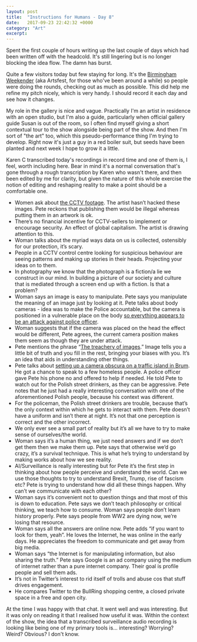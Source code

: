 ```yaml
---
layout: post
title:  "Instructions for Humans - Day 8"
date:   2017-09-23 22:42:32 +0000
category: "Art"
excerpt: 
---
```


Spent the first couple of hours writing up the last couple of days which had been written off with the headcold. It's still lingering but is no longer blocking the idea flow. The damn has burst.

Quite a few visitors today but few staying for long. It's the [Birmingham Weekender](http://www.birminghamweekender.com) (aka Artsfest, for those who've been around a while) so people were doing the rounds, checking out as much as possible. This did help me refine my pitch nicely, which is very handy. I should record it each day and see how it changes. 

My role in the gallery is nice and vague. Practically I'm an artist in residence with an open studio, but I'm also a guide, particularly when official gallery guide Susan is out of the room, so I often find myself giving a short contextual tour to the show alongside being part of the show. And then I'm sort of "the art" too, which this pseudo-performance thing I'm trying to develop. Right now it's just a guy in a red boiler suit, but seeds have been planted and next week I hope to grow it a little. 

Karen C transcribed today's recordings in record time and one of them is, I feel, worth including here. Bear in mind it's a normal conversation that's gone through a rough transcription by Karen who wasn't there, and then been edited by me for clarity, but given the nature of this whole exercise the notion of editing and reshaping reality to make a point should be a comfortable one. 

- Women ask about [the CCTV footage](http://www.backdoored.io). The artist hasn’t hacked these images. Pete reckons that publishing them would be illegal whereas putting them in an artwork is ok. 
- There’s no financial incentive for CCTV-sellers to implement or encourage security. An effect of global capitalism. The artist is drawing attention to this.
- Woman talks about the myriad ways data on us is collected, ostensibly for our protection, it’s scary. 
- People in a CCTV control centre looking for suspicious behaviour are seeing patterns and making up stories in their heads. Projecting your ideas on to them.
- In photography we know that the photograph is a fiction/a lie we construct in our mind. In building a picture of our society and culture that is mediated through a screen end up with a fiction. Is that a problem? 
- Woman says an image is easy to manipulate. Pete says you manipulate the meaning of an image just by looking at it. 
Pete talks about body cameras - idea was to make the Police accountable, but the camera is positioned in a vulnerable place on the body [so everything appears to be an attack against police officer](https://www.nytimes.com/interactive/2016/04/01/us/police-bodycam-video.html). 
- Woman suggests that if the camera was placed on the head the effect would be different, Pete agrees, the current camera position makes them seem as though they are under attack. 
- Pete mentions the phrase “[The treachery of images](https://en.wikipedia.org/wiki/The_Treachery_of_Images).” Image tells you a little bit of truth and you fill in the rest, bringing your biases with you. It’s an idea that aids in understanding other things.
- Pete talks about [setting up a camera obscura on a traffic island in Brum](http://bhamobscura.com/artworks/obscura-island/). He got a chance to speak to a few homeless people. A police officer gave Pete his phone no and offered to help if needed. He told Pete to watch out for the Polish street drinkers, as they can be aggressive. Pete notes that he just had a really interesting conversation with one of the aforementioned Polish people, because his context was different.
- For the policeman, the Polish street drinkers are trouble, because that’s the only context within which he gets to interact with them. Pete doesn’t have a uniform and isn’t there at night. It’s not that one perception is correct and the other incorrect. 
- We only ever see a small part of reality but it’s all we have to try to make sense of ourselves/the world. 
- Woman says it’s a human thing, we just need answers and if we don’t get them then we make them up. Pete says that otherwise we’d go crazy, it’s a survival technique. This is what he’s trying to understand by making works about how we see reality.
- AI/Surveillance is really interesting but for Pete it’s the first step in thinking about how people perceive and understand the world. Can we use those thoughts to try to understand Brexit, Trump, rise of fascism etc? Pete is trying to understand how did all these things happen. Why can’t we communicate with each other?
- Woman says it’s convenient not to question things and that most of this is down to education. Pete says we don’t teach philosophy or critical thinking, we teach how to consume. Woman says people don’t learn history properly. Pete says people from WW2 are dying now, we’re losing that resource.
- Woman says all the answers are online now. Pete adds “if you want to look for them, yeah”. He loves the Internet, he was online in the early days. He appreciates the freedom to communicate and get away from big media.
- Woman says “the Internet is for manipulating information, but also sharing the truth.” Pete says Google is an ad company using the medium of internet rather than a pure internet company. Their goal is profile people and sell them ads.
- It’s not in Twitter’s interest to rid itself of trolls and abuse cos that stuff drives engagement.
- He compares Twitter to the BullRing shopping centre, a closed private space in a free and open city.

At the time I was happy with that chat. It went well and was interesting. But it was only on reading it that I realised how useful it was. Within the context of the show, the idea that a transcribed surveillance audio recording is looking like being one of my primary tools is... interesting? Worrying? Weird? Obvious? I don't know. 
